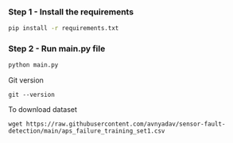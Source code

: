 
### Step 1 - Install the requirements

```bash
pip install -r requirements.txt
```

### Step 2 - Run main.py file

```bash
python main.py
```


Git version

```
git --version
```

To download dataset 

```
wget https://raw.githubusercontent.com/avnyadav/sensor-fault-detection/main/aps_failure_training_set1.csv
```

